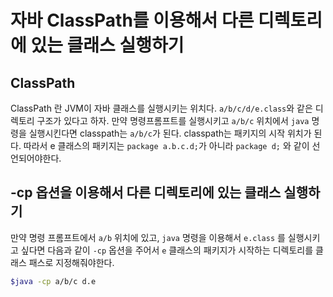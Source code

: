 # 자바 ClassPath를 이용해서 다른 디렉토리에 있는 클래스 실행하기

## ClassPath

ClassPath 란 JVM이 자바 클래스를 실행시키는 위치다. `a/b/c/d/e.class`와 같은 디렉토리 구조가 있다고 하자. 만약 명령프롬프트를 실행시키고 `a/b/c` 위치에서 `java` 명령을 실행시킨다면 classpath는 `a/b/c`가 된다. classpath는 패키지의 시작 위치가 된다. 따라서 e 클래스의 패키지는 `package a.b.c.d;`가 아니라 `package d;` 와 같이 선언되어야한다.

## -cp 옵션을 이용해서 다른 디렉토리에 있는 클래스 실행하기

만약 명령 프롬프트에서 `a/b` 위치에 있고, `java` 명령을 이용해서 `e.class` 를 실행시키고 싶다면 다음과 같이 `-cp` 옵션을 주어서 `e` 클래스의 패키지가 시작하는 디렉토리를 클래스 패스로 지정해줘야한다.

```sh
$java -cp a/b/c d.e
```
